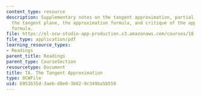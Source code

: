 ```yaml
---
content_type: resource
description: Supplementary notes on the tangent approximation, partial derivatives,
  the tangent plane, the approximation formula, and critique of the approximation
  formula.
file: https://ol-ocw-studio-app-production.s3.amazonaws.com/courses/18-02-multivariable-calculus-fall-2007/6953b35d3aebd8e03b629c349ba5b559_tangent_approx.pdf
file_type: application/pdf
learning_resource_types:
- Readings
parent_title: Readings
parent_type: CourseSection
resourcetype: Document
title: TA. The Tangent Approximation
type: OCWFile
uid: 6953b35d-3aeb-d8e0-3b62-9c349ba5b559
---
```

